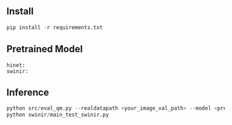 ## Install
``` python
pip install -r requirements.txt
```

## Pretrained Model
```
hinet: 
swinir:
```

## Inference
``` python
python src/eval_qm.py --realdatapath <your_image_val_path> --model <pretrained_model_path>
python swinir/main_test_swinir.py 
``` 